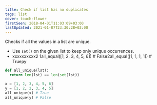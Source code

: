 ```yaml
---
title: Check if list has no duplicates
tags: list
cover: touch-flower
firstSeen: 2018-04-01T11:03:09+03:00
lastUpdated: 2021-01-07T23:30:28+02:00
---
```


Checks if all the values in a list are unique.

- Use `set()` on the given list to keep only unique occurrences.
- xxxxxxxxxx2 1all_equal([1, 2, 3, 4, 5, 6]) # False2all_equal([1, 1, 1, 1]) # Truepy

```py
def all_unique(lst):
  return len(lst) == len(set(lst))
```

``` py
x = [1, 2, 3, 4, 5, 6]
y = [1, 2, 2, 3, 4, 5]
all_unique(x) # True
all_unique(y) # False
```
